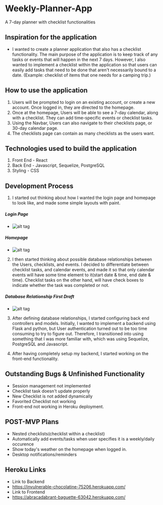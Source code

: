 # Weekly-Planner-App
A 7-day planner with checklist functionalities

## Inspiration for the application
- I wanted to create a planner application that also has a checklist functionality. The main purpose of the application is to keep track of any tasks or events that will happen in the next 7 days. However, I also wanted to implement a checklist within the application so that users can easily add tasks that need to be done that aren't necessarily bound to a date.
(Example: checklist of items that one needs for a camping trip.)

## How to use the application
1. Users will be prompted to login on an existing account, or create a new account. Once logged in, they are directed to the homepage.
2. Once at the homepage, Users will be able to see a 7-day calendar, along with a checklist. They can add time-specific events or checklist tasks.
3. Using the Navbar, Users can also navigate to their checklists page, or 30-day calendar page.
4. The checklists page can contain as many checklists as the users want.

## Technologies used to build the application
1. Front End - React
2. Back End - Javascript, Sequelize, PostgreSQL
3. Styling - CSS

## Development Process
1. I started out thinking about how I wanted the login page and homepage to look like, and made some simple layouts with paint.

##### Login Page

- ![alt tag](https://i.gyazo.com/29e0434e5f2a9e43a230fa65d633227f.png)
##### Homepage
- ![alt tag](https://i.gyazo.com/f64cd58a2aa4c26731cc6fdaf5fdcd2a.png)

2. I then started thinking about possible database relationships between the Users, checklists, and events. I decided to differentiate between checklist tasks, and calendar events, and made it so that only calendar events will have some time element to it(start date & time, end date & time). Checklist tasks on the other hand, will have check boxes to indicate whether the task was completed or not.

##### Database Relationship First Draft
- ![alt tag](https://i.gyazo.com/6d85fe5aa2b1a49255bb1fecc0ca42a6.png)

3. After defining database relationships, I started configuring back end controllers and models. Initially, I wanted to implement a backend using Flask and python, but User authentication turned out to be too time consuming to try to figure out. Therefore, I transitioned into using something that I was more familiar with, which was using Sequelize, PostgreSQL and Javascript.

4. After having completely setup my backend, I started working on the front-end functionality.

## Outstanding Bugs & Unfinished Functionality
- Session management not implemented
- Checklist task doesn't update properly
- New Checklist is not added dynamically
- Favorited Checklist not working
- Front-end not working in Heroku deployment.

## POST-MVP Plans
- Nested checklists(checklist within a checklist)
- Automatically add events/tasks when user specifies it is a weekly/daily occurence
- Show today's weather on the homepage when logged in.
- Desktop notifications/reminders

## Heroku Links
- Link to Backend
- https://invulnerable-chocolatine-75206.herokuapp.com/
- Link to Frontend
- https://abracadabrant-baguette-63042.herokuapp.com/
